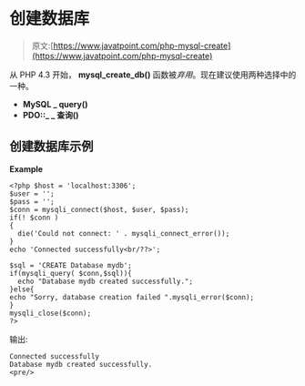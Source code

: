 # 创建数据库

> 原文:[https://www.javatpoint.com/php-mysql-create](https://www.javatpoint.com/php-mysql-create)

从 PHP 4.3 开始， **mysql_create_db()** 函数被*弃用*。现在建议使用两种选择中的一种。

*   **MySQL _ query()**
*   **PDO::_ _ 查询()**

## 创建数据库示例

**Example**

```
<?php $host = 'localhost:3306';
$user = '';
$pass = '';
$conn = mysqli_connect($host, $user, $pass);
if(! $conn )
{
  die('Could not connect: ' . mysqli_connect_error());
}
echo 'Connected successfully<br/??>';

$sql = 'CREATE Database mydb';
if(mysqli_query( $conn,$sql)){
  echo "Database mydb created successfully.";
}else{
echo "Sorry, database creation failed ".mysqli_error($conn);
}
mysqli_close($conn);
?>

```

输出:

```
Connected successfully
Database mydb created successfully.
<pre/>
```